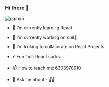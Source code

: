 ### Hi there 👋

<p align="center">

![giphy5](https://user-images.githubusercontent.com/42185028/97043491-31ce2700-1590-11eb-9e63-e07762fc7ae3.gif)

- 🌱 I’m currently learning React

- 🔭 I’m currently working on *null*🥱

- 👯 I’m looking to collaborate on React Projects

- ⚡ Fun fact: React sucks.

- 📫 How to reach me: 6303978910

- 💬 Ask me about:- *🤷‍♂️*
</p>

<!--
**sk-ismail/sk-ismail** is a ✨ _special_ ✨ repository because its `README.md` (this file) appears on your GitHub profile.

Here are some ideas to get you started:




- 🤔 I’m looking for help with ...


- 😄 Pronouns: ...

-->
